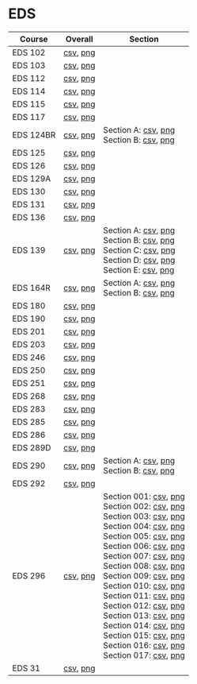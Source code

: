 # EDS

| Course | Overall | Section |
| ------ | ------- | ------- |
| EDS 102 | [csv](https://github.com/UCSD-Historical-Enrollment-Data/2023Fall/blob/main/overall/EDS%20102.csv), [png](https://raw.githubusercontent.com/UCSD-Historical-Enrollment-Data/2023Fall/main/plot_overall/EDS%20102.png) |  |
| EDS 103 | [csv](https://github.com/UCSD-Historical-Enrollment-Data/2023Fall/blob/main/overall/EDS%20103.csv), [png](https://raw.githubusercontent.com/UCSD-Historical-Enrollment-Data/2023Fall/main/plot_overall/EDS%20103.png) |  |
| EDS 112 | [csv](https://github.com/UCSD-Historical-Enrollment-Data/2023Fall/blob/main/overall/EDS%20112.csv), [png](https://raw.githubusercontent.com/UCSD-Historical-Enrollment-Data/2023Fall/main/plot_overall/EDS%20112.png) |  |
| EDS 114 | [csv](https://github.com/UCSD-Historical-Enrollment-Data/2023Fall/blob/main/overall/EDS%20114.csv), [png](https://raw.githubusercontent.com/UCSD-Historical-Enrollment-Data/2023Fall/main/plot_overall/EDS%20114.png) |  |
| EDS 115 | [csv](https://github.com/UCSD-Historical-Enrollment-Data/2023Fall/blob/main/overall/EDS%20115.csv), [png](https://raw.githubusercontent.com/UCSD-Historical-Enrollment-Data/2023Fall/main/plot_overall/EDS%20115.png) |  |
| EDS 117 | [csv](https://github.com/UCSD-Historical-Enrollment-Data/2023Fall/blob/main/overall/EDS%20117.csv), [png](https://raw.githubusercontent.com/UCSD-Historical-Enrollment-Data/2023Fall/main/plot_overall/EDS%20117.png) |  |
| EDS 124BR | [csv](https://github.com/UCSD-Historical-Enrollment-Data/2023Fall/blob/main/overall/EDS%20124BR.csv), [png](https://raw.githubusercontent.com/UCSD-Historical-Enrollment-Data/2023Fall/main/plot_overall/EDS%20124BR.png) | Section A: [csv](https://github.com/UCSD-Historical-Enrollment-Data/2023Fall/blob/main/section/EDS%20124BR_A.csv), [png](https://raw.githubusercontent.com/UCSD-Historical-Enrollment-Data/2023Fall/main/plot_section/EDS%20124BR_A.png)<br>Section B: [csv](https://github.com/UCSD-Historical-Enrollment-Data/2023Fall/blob/main/section/EDS%20124BR_B.csv), [png](https://raw.githubusercontent.com/UCSD-Historical-Enrollment-Data/2023Fall/main/plot_section/EDS%20124BR_B.png) |
| EDS 125 | [csv](https://github.com/UCSD-Historical-Enrollment-Data/2023Fall/blob/main/overall/EDS%20125.csv), [png](https://raw.githubusercontent.com/UCSD-Historical-Enrollment-Data/2023Fall/main/plot_overall/EDS%20125.png) |  |
| EDS 126 | [csv](https://github.com/UCSD-Historical-Enrollment-Data/2023Fall/blob/main/overall/EDS%20126.csv), [png](https://raw.githubusercontent.com/UCSD-Historical-Enrollment-Data/2023Fall/main/plot_overall/EDS%20126.png) |  |
| EDS 129A | [csv](https://github.com/UCSD-Historical-Enrollment-Data/2023Fall/blob/main/overall/EDS%20129A.csv), [png](https://raw.githubusercontent.com/UCSD-Historical-Enrollment-Data/2023Fall/main/plot_overall/EDS%20129A.png) |  |
| EDS 130 | [csv](https://github.com/UCSD-Historical-Enrollment-Data/2023Fall/blob/main/overall/EDS%20130.csv), [png](https://raw.githubusercontent.com/UCSD-Historical-Enrollment-Data/2023Fall/main/plot_overall/EDS%20130.png) |  |
| EDS 131 | [csv](https://github.com/UCSD-Historical-Enrollment-Data/2023Fall/blob/main/overall/EDS%20131.csv), [png](https://raw.githubusercontent.com/UCSD-Historical-Enrollment-Data/2023Fall/main/plot_overall/EDS%20131.png) |  |
| EDS 136 | [csv](https://github.com/UCSD-Historical-Enrollment-Data/2023Fall/blob/main/overall/EDS%20136.csv), [png](https://raw.githubusercontent.com/UCSD-Historical-Enrollment-Data/2023Fall/main/plot_overall/EDS%20136.png) |  |
| EDS 139 | [csv](https://github.com/UCSD-Historical-Enrollment-Data/2023Fall/blob/main/overall/EDS%20139.csv), [png](https://raw.githubusercontent.com/UCSD-Historical-Enrollment-Data/2023Fall/main/plot_overall/EDS%20139.png) | Section A: [csv](https://github.com/UCSD-Historical-Enrollment-Data/2023Fall/blob/main/section/EDS%20139_A.csv), [png](https://raw.githubusercontent.com/UCSD-Historical-Enrollment-Data/2023Fall/main/plot_section/EDS%20139_A.png)<br>Section B: [csv](https://github.com/UCSD-Historical-Enrollment-Data/2023Fall/blob/main/section/EDS%20139_B.csv), [png](https://raw.githubusercontent.com/UCSD-Historical-Enrollment-Data/2023Fall/main/plot_section/EDS%20139_B.png)<br>Section C: [csv](https://github.com/UCSD-Historical-Enrollment-Data/2023Fall/blob/main/section/EDS%20139_C.csv), [png](https://raw.githubusercontent.com/UCSD-Historical-Enrollment-Data/2023Fall/main/plot_section/EDS%20139_C.png)<br>Section D: [csv](https://github.com/UCSD-Historical-Enrollment-Data/2023Fall/blob/main/section/EDS%20139_D.csv), [png](https://raw.githubusercontent.com/UCSD-Historical-Enrollment-Data/2023Fall/main/plot_section/EDS%20139_D.png)<br>Section E: [csv](https://github.com/UCSD-Historical-Enrollment-Data/2023Fall/blob/main/section/EDS%20139_E.csv), [png](https://raw.githubusercontent.com/UCSD-Historical-Enrollment-Data/2023Fall/main/plot_section/EDS%20139_E.png) |
| EDS 164R | [csv](https://github.com/UCSD-Historical-Enrollment-Data/2023Fall/blob/main/overall/EDS%20164R.csv), [png](https://raw.githubusercontent.com/UCSD-Historical-Enrollment-Data/2023Fall/main/plot_overall/EDS%20164R.png) | Section A: [csv](https://github.com/UCSD-Historical-Enrollment-Data/2023Fall/blob/main/section/EDS%20164R_A.csv), [png](https://raw.githubusercontent.com/UCSD-Historical-Enrollment-Data/2023Fall/main/plot_section/EDS%20164R_A.png)<br>Section B: [csv](https://github.com/UCSD-Historical-Enrollment-Data/2023Fall/blob/main/section/EDS%20164R_B.csv), [png](https://raw.githubusercontent.com/UCSD-Historical-Enrollment-Data/2023Fall/main/plot_section/EDS%20164R_B.png) |
| EDS 180 | [csv](https://github.com/UCSD-Historical-Enrollment-Data/2023Fall/blob/main/overall/EDS%20180.csv), [png](https://raw.githubusercontent.com/UCSD-Historical-Enrollment-Data/2023Fall/main/plot_overall/EDS%20180.png) |  |
| EDS 190 | [csv](https://github.com/UCSD-Historical-Enrollment-Data/2023Fall/blob/main/overall/EDS%20190.csv), [png](https://raw.githubusercontent.com/UCSD-Historical-Enrollment-Data/2023Fall/main/plot_overall/EDS%20190.png) |  |
| EDS 201 | [csv](https://github.com/UCSD-Historical-Enrollment-Data/2023Fall/blob/main/overall/EDS%20201.csv), [png](https://raw.githubusercontent.com/UCSD-Historical-Enrollment-Data/2023Fall/main/plot_overall/EDS%20201.png) |  |
| EDS 203 | [csv](https://github.com/UCSD-Historical-Enrollment-Data/2023Fall/blob/main/overall/EDS%20203.csv), [png](https://raw.githubusercontent.com/UCSD-Historical-Enrollment-Data/2023Fall/main/plot_overall/EDS%20203.png) |  |
| EDS 246 | [csv](https://github.com/UCSD-Historical-Enrollment-Data/2023Fall/blob/main/overall/EDS%20246.csv), [png](https://raw.githubusercontent.com/UCSD-Historical-Enrollment-Data/2023Fall/main/plot_overall/EDS%20246.png) |  |
| EDS 250 | [csv](https://github.com/UCSD-Historical-Enrollment-Data/2023Fall/blob/main/overall/EDS%20250.csv), [png](https://raw.githubusercontent.com/UCSD-Historical-Enrollment-Data/2023Fall/main/plot_overall/EDS%20250.png) |  |
| EDS 251 | [csv](https://github.com/UCSD-Historical-Enrollment-Data/2023Fall/blob/main/overall/EDS%20251.csv), [png](https://raw.githubusercontent.com/UCSD-Historical-Enrollment-Data/2023Fall/main/plot_overall/EDS%20251.png) |  |
| EDS 268 | [csv](https://github.com/UCSD-Historical-Enrollment-Data/2023Fall/blob/main/overall/EDS%20268.csv), [png](https://raw.githubusercontent.com/UCSD-Historical-Enrollment-Data/2023Fall/main/plot_overall/EDS%20268.png) |  |
| EDS 283 | [csv](https://github.com/UCSD-Historical-Enrollment-Data/2023Fall/blob/main/overall/EDS%20283.csv), [png](https://raw.githubusercontent.com/UCSD-Historical-Enrollment-Data/2023Fall/main/plot_overall/EDS%20283.png) |  |
| EDS 285 | [csv](https://github.com/UCSD-Historical-Enrollment-Data/2023Fall/blob/main/overall/EDS%20285.csv), [png](https://raw.githubusercontent.com/UCSD-Historical-Enrollment-Data/2023Fall/main/plot_overall/EDS%20285.png) |  |
| EDS 286 | [csv](https://github.com/UCSD-Historical-Enrollment-Data/2023Fall/blob/main/overall/EDS%20286.csv), [png](https://raw.githubusercontent.com/UCSD-Historical-Enrollment-Data/2023Fall/main/plot_overall/EDS%20286.png) |  |
| EDS 289D | [csv](https://github.com/UCSD-Historical-Enrollment-Data/2023Fall/blob/main/overall/EDS%20289D.csv), [png](https://raw.githubusercontent.com/UCSD-Historical-Enrollment-Data/2023Fall/main/plot_overall/EDS%20289D.png) |  |
| EDS 290 | [csv](https://github.com/UCSD-Historical-Enrollment-Data/2023Fall/blob/main/overall/EDS%20290.csv), [png](https://raw.githubusercontent.com/UCSD-Historical-Enrollment-Data/2023Fall/main/plot_overall/EDS%20290.png) | Section A: [csv](https://github.com/UCSD-Historical-Enrollment-Data/2023Fall/blob/main/section/EDS%20290_A.csv), [png](https://raw.githubusercontent.com/UCSD-Historical-Enrollment-Data/2023Fall/main/plot_section/EDS%20290_A.png)<br>Section B: [csv](https://github.com/UCSD-Historical-Enrollment-Data/2023Fall/blob/main/section/EDS%20290_B.csv), [png](https://raw.githubusercontent.com/UCSD-Historical-Enrollment-Data/2023Fall/main/plot_section/EDS%20290_B.png) |
| EDS 292 | [csv](https://github.com/UCSD-Historical-Enrollment-Data/2023Fall/blob/main/overall/EDS%20292.csv), [png](https://raw.githubusercontent.com/UCSD-Historical-Enrollment-Data/2023Fall/main/plot_overall/EDS%20292.png) |  |
| EDS 296 | [csv](https://github.com/UCSD-Historical-Enrollment-Data/2023Fall/blob/main/overall/EDS%20296.csv), [png](https://raw.githubusercontent.com/UCSD-Historical-Enrollment-Data/2023Fall/main/plot_overall/EDS%20296.png) | Section 001: [csv](https://github.com/UCSD-Historical-Enrollment-Data/2023Fall/blob/main/section/EDS%20296_001.csv), [png](https://raw.githubusercontent.com/UCSD-Historical-Enrollment-Data/2023Fall/main/plot_section/EDS%20296_001.png)<br>Section 002: [csv](https://github.com/UCSD-Historical-Enrollment-Data/2023Fall/blob/main/section/EDS%20296_002.csv), [png](https://raw.githubusercontent.com/UCSD-Historical-Enrollment-Data/2023Fall/main/plot_section/EDS%20296_002.png)<br>Section 003: [csv](https://github.com/UCSD-Historical-Enrollment-Data/2023Fall/blob/main/section/EDS%20296_003.csv), [png](https://raw.githubusercontent.com/UCSD-Historical-Enrollment-Data/2023Fall/main/plot_section/EDS%20296_003.png)<br>Section 004: [csv](https://github.com/UCSD-Historical-Enrollment-Data/2023Fall/blob/main/section/EDS%20296_004.csv), [png](https://raw.githubusercontent.com/UCSD-Historical-Enrollment-Data/2023Fall/main/plot_section/EDS%20296_004.png)<br>Section 005: [csv](https://github.com/UCSD-Historical-Enrollment-Data/2023Fall/blob/main/section/EDS%20296_005.csv), [png](https://raw.githubusercontent.com/UCSD-Historical-Enrollment-Data/2023Fall/main/plot_section/EDS%20296_005.png)<br>Section 006: [csv](https://github.com/UCSD-Historical-Enrollment-Data/2023Fall/blob/main/section/EDS%20296_006.csv), [png](https://raw.githubusercontent.com/UCSD-Historical-Enrollment-Data/2023Fall/main/plot_section/EDS%20296_006.png)<br>Section 007: [csv](https://github.com/UCSD-Historical-Enrollment-Data/2023Fall/blob/main/section/EDS%20296_007.csv), [png](https://raw.githubusercontent.com/UCSD-Historical-Enrollment-Data/2023Fall/main/plot_section/EDS%20296_007.png)<br>Section 008: [csv](https://github.com/UCSD-Historical-Enrollment-Data/2023Fall/blob/main/section/EDS%20296_008.csv), [png](https://raw.githubusercontent.com/UCSD-Historical-Enrollment-Data/2023Fall/main/plot_section/EDS%20296_008.png)<br>Section 009: [csv](https://github.com/UCSD-Historical-Enrollment-Data/2023Fall/blob/main/section/EDS%20296_009.csv), [png](https://raw.githubusercontent.com/UCSD-Historical-Enrollment-Data/2023Fall/main/plot_section/EDS%20296_009.png)<br>Section 010: [csv](https://github.com/UCSD-Historical-Enrollment-Data/2023Fall/blob/main/section/EDS%20296_010.csv), [png](https://raw.githubusercontent.com/UCSD-Historical-Enrollment-Data/2023Fall/main/plot_section/EDS%20296_010.png)<br>Section 011: [csv](https://github.com/UCSD-Historical-Enrollment-Data/2023Fall/blob/main/section/EDS%20296_011.csv), [png](https://raw.githubusercontent.com/UCSD-Historical-Enrollment-Data/2023Fall/main/plot_section/EDS%20296_011.png)<br>Section 012: [csv](https://github.com/UCSD-Historical-Enrollment-Data/2023Fall/blob/main/section/EDS%20296_012.csv), [png](https://raw.githubusercontent.com/UCSD-Historical-Enrollment-Data/2023Fall/main/plot_section/EDS%20296_012.png)<br>Section 013: [csv](https://github.com/UCSD-Historical-Enrollment-Data/2023Fall/blob/main/section/EDS%20296_013.csv), [png](https://raw.githubusercontent.com/UCSD-Historical-Enrollment-Data/2023Fall/main/plot_section/EDS%20296_013.png)<br>Section 014: [csv](https://github.com/UCSD-Historical-Enrollment-Data/2023Fall/blob/main/section/EDS%20296_014.csv), [png](https://raw.githubusercontent.com/UCSD-Historical-Enrollment-Data/2023Fall/main/plot_section/EDS%20296_014.png)<br>Section 015: [csv](https://github.com/UCSD-Historical-Enrollment-Data/2023Fall/blob/main/section/EDS%20296_015.csv), [png](https://raw.githubusercontent.com/UCSD-Historical-Enrollment-Data/2023Fall/main/plot_section/EDS%20296_015.png)<br>Section 016: [csv](https://github.com/UCSD-Historical-Enrollment-Data/2023Fall/blob/main/section/EDS%20296_016.csv), [png](https://raw.githubusercontent.com/UCSD-Historical-Enrollment-Data/2023Fall/main/plot_section/EDS%20296_016.png)<br>Section 017: [csv](https://github.com/UCSD-Historical-Enrollment-Data/2023Fall/blob/main/section/EDS%20296_017.csv), [png](https://raw.githubusercontent.com/UCSD-Historical-Enrollment-Data/2023Fall/main/plot_section/EDS%20296_017.png) |
| EDS 31 | [csv](https://github.com/UCSD-Historical-Enrollment-Data/2023Fall/blob/main/overall/EDS%2031.csv), [png](https://raw.githubusercontent.com/UCSD-Historical-Enrollment-Data/2023Fall/main/plot_overall/EDS%2031.png) |  |
